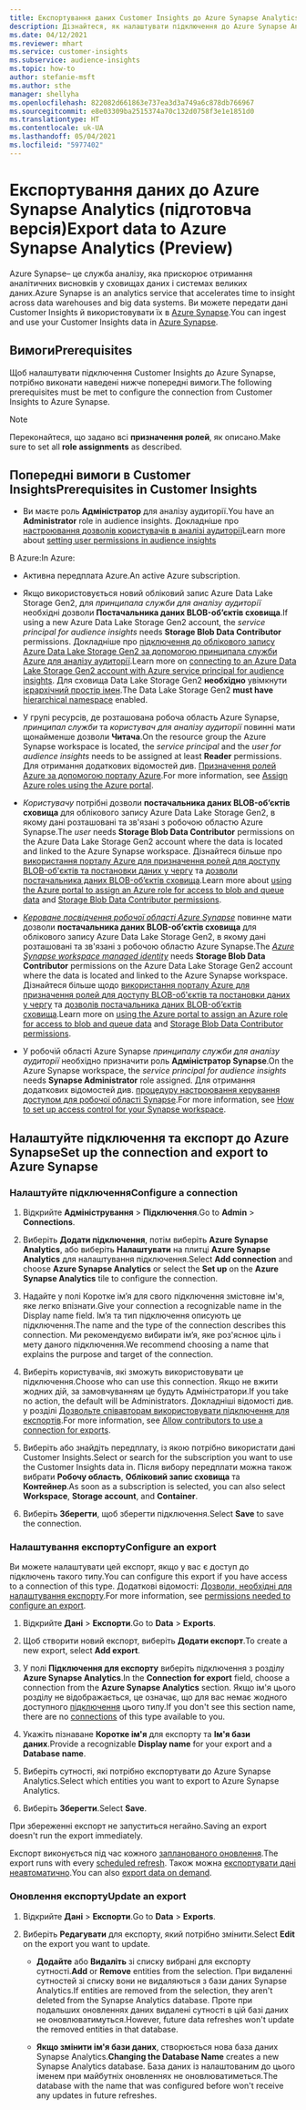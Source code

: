 ```yaml
---
title: Експортування даних Customer Insights до Azure Synapse Analytics
description: Дізнайтеся, як налаштувати підключення до Azure Synapse Analytics.
ms.date: 04/12/2021
ms.reviewer: mhart
ms.service: customer-insights
ms.subservice: audience-insights
ms.topic: how-to
author: stefanie-msft
ms.author: sthe
manager: shellyha
ms.openlocfilehash: 822082d661863e737ea3d3a749a6c878db766967
ms.sourcegitcommit: e8e03309ba2515374a70c132d0758f3e1e1851d0
ms.translationtype: HT
ms.contentlocale: uk-UA
ms.lasthandoff: 05/04/2021
ms.locfileid: "5977402"
---
```

# <a name="export-data-to-azure-synapse-analytics-preview"></a><span data-ttu-id="b091f-103">Експортування даних до Azure Synapse Analytics (підготовча версія)</span><span class="sxs-lookup"><span data-stu-id="b091f-103">Export data to Azure Synapse Analytics (Preview)</span></span>

<span data-ttu-id="b091f-104">Azure Synapse– це служба аналізу, яка прискорює отримання аналітичних висновків у сховищах даних і системах великих даних.</span><span class="sxs-lookup"><span data-stu-id="b091f-104">Azure Synapse is an analytics service that accelerates time to insight across data warehouses and big data systems.</span></span> <span data-ttu-id="b091f-105">Ви можете передати дані Customer Insights й використовувати їх в [Azure Synapse](/azure/synapse-analytics/overview-what-is).</span><span class="sxs-lookup"><span data-stu-id="b091f-105">You can ingest and use your Customer Insights data in [Azure Synapse](/azure/synapse-analytics/overview-what-is).</span></span>

## <a name="prerequisites"></a><span data-ttu-id="b091f-106">Вимоги</span><span class="sxs-lookup"><span data-stu-id="b091f-106">Prerequisites</span></span>

<span data-ttu-id="b091f-107">Щоб налаштувати підключення Customer Insights до Azure Synapse, потрібно виконати наведені нижче попередні вимоги.</span><span class="sxs-lookup"><span data-stu-id="b091f-107">The following prerequisites must be met to configure the connection from Customer Insights to Azure Synapse.</span></span>

> [!NOTE]
> <span data-ttu-id="b091f-108">Переконайтеся, що задано всі **призначення ролей**, як описано.</span><span class="sxs-lookup"><span data-stu-id="b091f-108">Make sure to set all **role assignments** as described.</span></span>  

## <a name="prerequisites-in-customer-insights"></a><span data-ttu-id="b091f-109">Попередні вимоги в Customer Insights</span><span class="sxs-lookup"><span data-stu-id="b091f-109">Prerequisites in Customer Insights</span></span>

* <span data-ttu-id="b091f-110">Ви маєте роль **Адміністратор** для аналізу аудиторії.</span><span class="sxs-lookup"><span data-stu-id="b091f-110">You have an **Administrator** role in audience insights.</span></span> <span data-ttu-id="b091f-111">Докладніше про [настроювання дозволів користувачів в аналізі аудиторії](permissions.md#assign-roles-and-permissions)</span><span class="sxs-lookup"><span data-stu-id="b091f-111">Learn more about [setting user permissions in audience insights](permissions.md#assign-roles-and-permissions)</span></span>

<span data-ttu-id="b091f-112">В Azure:</span><span class="sxs-lookup"><span data-stu-id="b091f-112">In Azure:</span></span> 

- <span data-ttu-id="b091f-113">Активна передплата Azure.</span><span class="sxs-lookup"><span data-stu-id="b091f-113">An active Azure subscription.</span></span>

- <span data-ttu-id="b091f-114">Якщо використовується новий обліковий запис Azure Data Lake Storage Gen2, для *принципала служби для аналізу аудиторії* необхідні дозволи **Постачальника даних BLOB-об’єктів сховища**.</span><span class="sxs-lookup"><span data-stu-id="b091f-114">If using a new Azure Data Lake Storage Gen2 account, the *service principal for audience insights* needs **Storage Blob Data Contributor** permissions.</span></span> <span data-ttu-id="b091f-115">Докладніше про [підключення до облікового запису Azure Data Lake Storage Gen2 за допомогою принципала служби Azure для аналізу аудиторії](connect-service-principal.md).</span><span class="sxs-lookup"><span data-stu-id="b091f-115">Learn more on [connecting to an Azure Data Lake Storage Gen2 account with Azure service principal for audience insights](connect-service-principal.md).</span></span> <span data-ttu-id="b091f-116">Для сховища Data Lake Storage Gen2 **необхідно** увімкнути [ієрархічний простір імен](/azure/storage/blobs/data-lake-storage-namespace).</span><span class="sxs-lookup"><span data-stu-id="b091f-116">The Data Lake Storage Gen2 **must have** [hierarchical namespace](/azure/storage/blobs/data-lake-storage-namespace) enabled.</span></span>

- <span data-ttu-id="b091f-117">У групі ресурсів, де розташована робоча область Azure Synapse, *принципал служби* та *користувач для аналізу аудиторії* повинні мати щонайменше дозволи **Читача**.</span><span class="sxs-lookup"><span data-stu-id="b091f-117">On the resource group the Azure Synapse workspace is located, the *service principal* and the *user for audience insights* needs to be assigned at least **Reader** permissions.</span></span> <span data-ttu-id="b091f-118">Для отримання додаткових відомостей див. [Призначення ролей Azure за допомогою порталу Azure](/azure/role-based-access-control/role-assignments-portal).</span><span class="sxs-lookup"><span data-stu-id="b091f-118">For more information, see [Assign Azure roles using the Azure portal](/azure/role-based-access-control/role-assignments-portal).</span></span>

- <span data-ttu-id="b091f-119">*Користувачу* потрібні дозволи **постачальника даних BLOB-об’єктів сховища** для облікового запису Azure Data Lake Storage Gen2, в якому дані розташовані та зв'язані з робочою областю Azure Synapse.</span><span class="sxs-lookup"><span data-stu-id="b091f-119">The *user* needs **Storage Blob Data Contributor** permissions on the Azure Data Lake Storage Gen2 account where the data is located and linked to the Azure Synapse workspace.</span></span> <span data-ttu-id="b091f-120">Дізнайтеся більше про [використання порталу Azure для призначення ролей для доступу BLOB-об'єктів та постановки даних у чергу](/azure/storage/common/storage-auth-aad-rbac-portal) та [дозволи постачальника даних BLOB-об’єктів сховища](/azure/role-based-access-control/built-in-roles#storage-blob-data-contributor).</span><span class="sxs-lookup"><span data-stu-id="b091f-120">Learn more about [using the Azure portal to assign an Azure role for access to blob and queue data](/azure/storage/common/storage-auth-aad-rbac-portal) and [Storage Blob Data Contributor permissions](/azure/role-based-access-control/built-in-roles#storage-blob-data-contributor).</span></span>

- <span data-ttu-id="b091f-121">*[Кероване посвідчення робочої області Azure Synapse](/azure/synapse-analytics/security/synapse-workspace-managed-identity)* повинне мати дозволи **постачальника даних BLOB-об’єктів сховища** для облікового запису Azure Data Lake Storage Gen2, в якому дані розташовані та зв'язані з робочою областю Azure Synapse.</span><span class="sxs-lookup"><span data-stu-id="b091f-121">The *[Azure Synapse workspace managed identity](/azure/synapse-analytics/security/synapse-workspace-managed-identity)* needs **Storage Blob Data Contributor** permissions on the Azure Data Lake Storage Gen2 account where the data is located and linked to the Azure Synapse workspace.</span></span> <span data-ttu-id="b091f-122">Дізнайтеся більше щодо [використання порталу Azure для призначення ролей для доступу BLOB-об'єктів та постановки даних у чергу](/azure/storage/common/storage-auth-aad-rbac-portal) та [дозволів постачальника даних BLOB-об’єктів сховища](/azure/role-based-access-control/built-in-roles#storage-blob-data-contributor).</span><span class="sxs-lookup"><span data-stu-id="b091f-122">Learn more on [using the Azure portal to assign an Azure role for access to blob and queue data](/azure/storage/common/storage-auth-aad-rbac-portal) and [Storage Blob Data Contributor permissions](/azure/role-based-access-control/built-in-roles#storage-blob-data-contributor).</span></span>

- <span data-ttu-id="b091f-123">У робочій області Azure Synapse *принципалу служби для аналізу аудиторії* необхідно призначити роль **Адміністратор Synapse**.</span><span class="sxs-lookup"><span data-stu-id="b091f-123">On the Azure Synapse workspace, the *service principal for audience insights* needs **Synapse Administrator** role assigned.</span></span> <span data-ttu-id="b091f-124">Для отримання додаткових відомостей див. [процедуру настроювання керування доступом для робочої області Synapse](/azure/synapse-analytics/security/how-to-set-up-access-control).</span><span class="sxs-lookup"><span data-stu-id="b091f-124">For more information, see [How to set up access control for your Synapse workspace](/azure/synapse-analytics/security/how-to-set-up-access-control).</span></span>

## <a name="set-up-the-connection-and-export-to-azure-synapse"></a><span data-ttu-id="b091f-125">Налаштуйте підключення та експорт до Azure Synapse</span><span class="sxs-lookup"><span data-stu-id="b091f-125">Set up the connection and export to Azure Synapse</span></span>

### <a name="configure-a-connection"></a><span data-ttu-id="b091f-126">Налаштуйте підключення</span><span class="sxs-lookup"><span data-stu-id="b091f-126">Configure a connection</span></span>

1. <span data-ttu-id="b091f-127">Відкрийте **Адміністрування** > **Підключення**.</span><span class="sxs-lookup"><span data-stu-id="b091f-127">Go to **Admin** > **Connections**.</span></span>

1. <span data-ttu-id="b091f-128">Виберіть **Додати підключення**, потім виберіть **Azure Synapse Analytics**, або виберіть **Налаштувати** на плитці **Azure Synapse Analytics** для налаштування підключення.</span><span class="sxs-lookup"><span data-stu-id="b091f-128">Select **Add connection** and choose **Azure Synapse Analytics** or select the **Set up** on the **Azure Synapse Analytics** tile to configure the connection.</span></span>

1. <span data-ttu-id="b091f-129">Надайте у полі Коротке ім’я для свого підключення змістовне ім'я, яке легко впізнати.</span><span class="sxs-lookup"><span data-stu-id="b091f-129">Give your connection a recognizable name in the Display name field.</span></span> <span data-ttu-id="b091f-130">Ім’я та тип підключення описують це підключення.</span><span class="sxs-lookup"><span data-stu-id="b091f-130">The name and the type of the connection describes this connection.</span></span> <span data-ttu-id="b091f-131">Ми рекомендуємо вибирати ім’я, яке роз'яснює ціль і мету даного підключення.</span><span class="sxs-lookup"><span data-stu-id="b091f-131">We recommend choosing a name that explains the purpose and target of the connection.</span></span>

1. <span data-ttu-id="b091f-132">Виберіть користувачів, які зможуть використовувати це підключення.</span><span class="sxs-lookup"><span data-stu-id="b091f-132">Choose who can use this connection.</span></span> <span data-ttu-id="b091f-133">Якщо не вжити жодних дій, за замовчуванням це будуть Адміністратори.</span><span class="sxs-lookup"><span data-stu-id="b091f-133">If you take no action, the default will be Administrators.</span></span> <span data-ttu-id="b091f-134">Докладніші відомості див. у розділі [Дозвольте співавторам використовувати підключення для експортів](connections.md#allow-contributors-to-use-a-connection-for-exports).</span><span class="sxs-lookup"><span data-stu-id="b091f-134">For more information, see [Allow contributors to use a connection for exports](connections.md#allow-contributors-to-use-a-connection-for-exports).</span></span>

1. <span data-ttu-id="b091f-135">Виберіть або знайдіть передплату, із якою потрібно використати дані Customer Insights.</span><span class="sxs-lookup"><span data-stu-id="b091f-135">Select or search for the subscription you want to use the Customer Insights data in.</span></span> <span data-ttu-id="b091f-136">Після вибору передплати можна також вибрати **Робочу область**, **Обліковий запис сховища** та **Контейнер**.</span><span class="sxs-lookup"><span data-stu-id="b091f-136">As soon as a subscription is selected, you can also select **Workspace**, **Storage account**, and **Container**.</span></span>

1. <span data-ttu-id="b091f-137">Виберіть **Зберегти**, щоб зберегти підключення.</span><span class="sxs-lookup"><span data-stu-id="b091f-137">Select **Save** to save the connection.</span></span>

### <a name="configure-an-export"></a><span data-ttu-id="b091f-138">Налаштування експорту</span><span class="sxs-lookup"><span data-stu-id="b091f-138">Configure an export</span></span>

<span data-ttu-id="b091f-139">Ви можете налаштувати цей експорт, якщо у вас є доступ до підключень такого типу.</span><span class="sxs-lookup"><span data-stu-id="b091f-139">You can configure this export if you have access to a connection of this type.</span></span> <span data-ttu-id="b091f-140">Додаткові відомості: [Дозволи, необхідні для налаштування експорту](export-destinations.md#set-up-a-new-export).</span><span class="sxs-lookup"><span data-stu-id="b091f-140">For more information, see [permissions needed to configure an export](export-destinations.md#set-up-a-new-export).</span></span>

1. <span data-ttu-id="b091f-141">Відкрийте **Дані** > **Експорти**.</span><span class="sxs-lookup"><span data-stu-id="b091f-141">Go to **Data** > **Exports**.</span></span>

1. <span data-ttu-id="b091f-142">Щоб створити новий експорт, виберіть **Додати експорт**.</span><span class="sxs-lookup"><span data-stu-id="b091f-142">To create a new export, select **Add export**.</span></span>

1. <span data-ttu-id="b091f-143">У полі **Підключення для експорту** виберіть підключення з розділу **Azure Synapse Analytics**.</span><span class="sxs-lookup"><span data-stu-id="b091f-143">In the **Connection for export** field, choose a connection from the **Azure Synapse Analytics** section.</span></span> <span data-ttu-id="b091f-144">Якщо ім'я цього розділу не відображається, це означає, що для вас немає жодного доступного [підключення](connections.md) цього типу.</span><span class="sxs-lookup"><span data-stu-id="b091f-144">If you don't see this section name, there are no [connections](connections.md) of this type available to you.</span></span>

1. <span data-ttu-id="b091f-145">Укажіть пізнаване **Коротке ім'я** для експорту та **Ім'я бази даних**.</span><span class="sxs-lookup"><span data-stu-id="b091f-145">Provide a recognizable **Display name** for your export and a **Database name**.</span></span>

1. <span data-ttu-id="b091f-146">Виберіть сутності, які потрібно експортувати до Azure Synapse Analytics.</span><span class="sxs-lookup"><span data-stu-id="b091f-146">Select which entities you want to export to Azure Synapse Analytics.</span></span>

1. <span data-ttu-id="b091f-147">Виберіть **Зберегти**.</span><span class="sxs-lookup"><span data-stu-id="b091f-147">Select **Save**.</span></span>

<span data-ttu-id="b091f-148">При збереженні експорт не запуститься негайно.</span><span class="sxs-lookup"><span data-stu-id="b091f-148">Saving an export doesn't run the export immediately.</span></span>

<span data-ttu-id="b091f-149">Експорт виконується під час кожного [запланованого оновлення](system.md#schedule-tab).</span><span class="sxs-lookup"><span data-stu-id="b091f-149">The export runs with every [scheduled refresh](system.md#schedule-tab).</span></span> <span data-ttu-id="b091f-150">Також можна [експортувати дані неавтоматично](export-destinations.md#run-exports-on-demand).</span><span class="sxs-lookup"><span data-stu-id="b091f-150">You can also [export data on demand](export-destinations.md#run-exports-on-demand).</span></span>

### <a name="update-an-export"></a><span data-ttu-id="b091f-151">Оновлення експорту</span><span class="sxs-lookup"><span data-stu-id="b091f-151">Update an export</span></span>

1. <span data-ttu-id="b091f-152">Відкрийте **Дані** > **Експорти**.</span><span class="sxs-lookup"><span data-stu-id="b091f-152">Go to **Data** > **Exports**.</span></span>

1. <span data-ttu-id="b091f-153">Виберіть **Редагувати** для експорту, який потрібно змінити.</span><span class="sxs-lookup"><span data-stu-id="b091f-153">Select **Edit** on the export you want to update.</span></span>

   - <span data-ttu-id="b091f-154">**Додайте** або **Видаліть** зі списку вибрані для експорту сутності.</span><span class="sxs-lookup"><span data-stu-id="b091f-154">**Add** or **Remove** entities from the selection.</span></span> <span data-ttu-id="b091f-155">При видаленні сутностей зі списку вони не видаляються з бази даних Synapse Analytics.</span><span class="sxs-lookup"><span data-stu-id="b091f-155">If entities are removed from the selection, they aren't deleted from the Synapse Analytics database.</span></span> <span data-ttu-id="b091f-156">Проте при подальших оновленнях даних видалені сутності в цій базі даних не оновлюватимуться.</span><span class="sxs-lookup"><span data-stu-id="b091f-156">However, future data refreshes won't update the removed entities in that database.</span></span>

   - <span data-ttu-id="b091f-157">**Якщо змінити ім'я бази даних**, створюється нова база даних Synapse Analytics.</span><span class="sxs-lookup"><span data-stu-id="b091f-157">**Changing the Database Name** creates a new Synapse Analytics database.</span></span> <span data-ttu-id="b091f-158">База даних із налаштованим до цього іменем при майбутніх оновленнях не оновлюватиметься.</span><span class="sxs-lookup"><span data-stu-id="b091f-158">The database with the name that was configured before won't receive any updates in future refreshes.</span></span>
